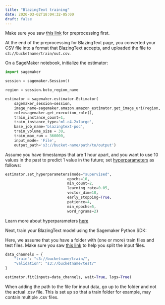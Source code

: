 ```yaml
---
title: "BlazingText training"
date: 2020-03-02T18:04:32-05:00
draft: false
---
```


Make sure you saw [this link](../../preprocessing/blazingtext) for preprocessing first.


At the end of the preprocessing for BlazingText page, you converted your CSV file into a format that BlazingText accepts, and uploaded the file to ```s3://bucketname/train/out.csv```. 

On a SageMaker notebook, initialize the estimator:

```python
import sagemaker

session = sagemaker.Session()

region = session.boto_region_name

estimator = sagemaker.estimator.Estimator(
    sagemaker_session=session,
    image_name=sagemaker.amazon.amazon_estimator.get_image_uri(region, "blazingtext", "latest"),
    role=sagemaker.get_execution_role(),
    train_instance_count=1,
    train_instance_type='ml.c4.2xlarge',
    base_job_name='blazingtext-poc',
    train_volume_size = 30,
    train_max_run = 360000,
    input_mode= 'File',
    output_path='s3://bucket-name/path/to/output')
```

Assume you have timestamps that are 1 hour apart, and you want to use 10 values in the past to predict 1 value in the future; set [hyperparameters](https://docs.aws.amazon.com/sagemaker/latest/dg/deepar_hyperparameters.html) as follows:

```python 
estimator.set_hyperparameters(mode="supervised",
                            epochs=10,
                            min_count=2,
                            learning_rate=0.05,
                            vector_dim=10,
                            early_stopping=True,
                            patience=4,
                            min_epochs=5,
                            word_ngrams=2)
```

Learn more about hyperparameters [here](https://docs.aws.amazon.com/sagemaker/latest/dg/blazingtext_hyperparameters.html)

Next, train your BlazingText model using the Sagemaker Python SDK:

Here, we assume that you have a folder with (one or more) train files and test files. Make sure you saw [this link](../splittraintest) to help you split the input files.

```python
data_channels = {
    "train": "s3://bucketname/train/",
    "validation": "s3://bucketname/test/"
}

estimator.fit(inputs=data_channels, wait=True, logs=True)
```

When adding the path to the file for input data, go up to the folder and not the actual .csv file. This is set up so that a train folder for example, may contain multiple .csv files.
